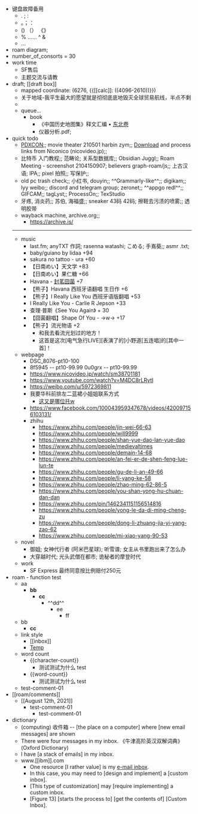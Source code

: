 - 键盘故障备用
    - . ; :
    - 。；：
    - ()  （） 《》 
    - % …… ^ &
    - ...
- roam diagram; 
- number_of_consorts = 30
- work time
    - SF售后
    - 主题交流与请教
- draft; [[draft box]]
    - mapped coordinate: (6276, {{[[calc]]: ((4096-2610))}})
    - 关于地域-我平生最大的愿望就是彻彻底底地毁灭全球贸易航线，半点不剩
    - 
    - queue...
        - book
            - 《中国历史地图集》释文汇编 • [东北卷](https://gongjushu.oversea.cnki.net/chn/R201203050.html)
            - 仪器分析.pdf; 
- quick todo
    - [PDXCON](https://store.steampowered.com/sale/paradox);; movie theater 210501 harbin zym;; [Download](https://github.com/AlexAplin/nndownload) and process links from Niconico (nicovideo.jp);; 
    - 比特币 入门教程;; 范畴论; 关系型数据库;; Obsidian Juggl;; Roam Meeting - screenshot 2104150907; believers graph-roam/js;; 上古汉语; IPA;; pixel 拍照;; 写保护;; 
    - old pc trash check;; 小红书, douyin;; ^^Grammarly-like^^;; digikam;; lyy weibo;; discord and telegram group; zeronet;; ^^appgo redl^^;; GIFCAM;; tagLyst;; ProcessOn;; TexStudio
    - 牙疼, 消炎药;; 苏伯, 海福盛;; sneaker 43码 42码; 擦鞋去污渍的喷雾;; 透明胶带
    - wayback machine, archive.org;; 
        - https://archive.is/
    - ---
    - music
        - last.fm; anyTXT 作詞; rasenna watashi; こめる; 手嶌葵;; asmr .txt; 
        - baby/guiano by lidaa +94
        - sakura no tattoo - ura +60
        - 【日南めい】天文学 +83
        - 【日南めい】果仁糖 +66
        - Havana - [封茗囧菌](https://www.bilibili.com/audio/au108344) +7
        - 【熊子】Havana 西班牙语翻唱 生日作 +6
        - 【熊子】I Really Like You 西班牙语版翻唱 +53
        - I Really Like You - Carlie R Jepson +33
        - 查理·普斯《See You Again》 + 30
        - 【囧菌翻唱】Shape Of You - →w→ +17
        - 【熊子】流光物语 +2
            - 和我去看流光划过的地方！
            - 这首是这次[电气急行LIVE][表演了的]小野道[五连唱]的[其中一首]！
    - webpage
        - DSC_8076-pt10-100
        - 8f5945 -- pt10-99.99
0u0grx -- pt10-99.99
        - https://www.nicovideo.jp/watch/sm38701181
        - https://www.youtube.com/watch?v=M4DC8rLRytI
        - https://weibo.com/u/5972369811
        - 我要华科前排左二蓝裙小姐姐联系方式
            - [这又是哪位托w](https://space.bilibili.com/241315712/dynamic)
        - https://www.facebook.com/100043959347678/videos/420097156103131/
        - zhihu
            - https://www.zhihu.com/people/jin-wei-66-63
            - https://www.zhihu.com/people/will9999
            - https://www.zhihu.com/people/shan-yue-dao-lan-yue-dao
            - https://www.zhihu.com/people/medievaltimes
            - https://www.zhihu.com/people/demain-14-68
            - https://www.zhihu.com/people/an-fei-er-de-shen-feng-lue-lun-te
            - https://www.zhihu.com/people/gu-de-li-an-49-66
            - https://www.zhihu.com/people/li-yang-ke-58
            - https://www.zhihu.com/people/zhao-ming-62-86-5
            - https://www.zhihu.com/people/you-shan-yong-hu-chuan-dan-dan
            - https://www.zhihu.com/pin/1462341151156514816
            - https://www.zhihu.com/people/yong-le-da-di-ming-cheng-zu
            - https://www.zhihu.com/people/dong-li-zhuang-jia-yi-yang-zao-62
            - https://www.zhihu.com/people/mi-xiao-yang-90-53
    - novel
        - 御姐; 女神代行者 (阿米巴星球); 听雪谱; 女主从书里跑出来了怎么办
        - 大穿越时代; 光头武僧在都市; 诡秘者的摩登时代
    - work
        - SF Express 最终同意按比例赔付250元
- roam - function test
    - aa
        - **bb**
            - __cc__
                - ^^dd^^
                    - ee
                        - ff
    - bb
        - __cc__
    - link style
        - [[inbox]]
        - [Temp]([[inbox]])
    - word count
        - {{character-count}}
            - 测试测试为什么 test
        - {{word-count}}
            - 测试测试为什么 test
    - test-comment-01
- [[roam/comments]]
    - [[August 12th, 2021]]
        - test-comment-01
            - test-comment-01
- dictionary
    - (computing) 收件箱 -- [the place on a computer] where [new email messages] are shown
    - There were four messages in my inbox. 《牛津高阶英汉双解词典》 (Oxford Dictionary)
    - I have [a stack of emails] in my inbox. 
    - www.[[ibm]].com
        - One resource [I rather value] is my [e-mail inbox]([[e-mail]]). 
        - In this case, you may need to [design and implement] a [custom inbox]. 
        - [This type of customization] may [require implementing] a custom inbox. 
        - [Figure 13] [starts the process to] [get the contents of] [Custom Inbox]. 
